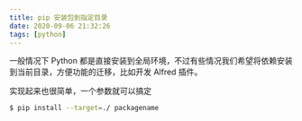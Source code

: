 ```yaml
---
title: pip 安装包到指定目录
date: 2020-09-06 21:32:26
tags: [python]
---
```


一般情况下 Python 都是直接安装到全局环境，不过有些情况我们希望将依赖安装到当前目录，方便功能的迁移，比如开发 Alfred 插件。

<!-- more -->
<!-- toc -->

实现起来也很简单，一个参数就可以搞定

```bash
$ pip install --target=./ packagename
```
